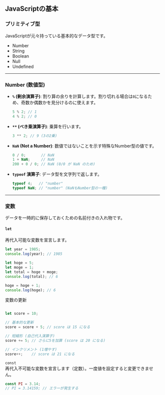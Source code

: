 ## JavaScriptの基本

### プリミティブ型

JavaScriptが元々持っている基本的なデータ型です。

* Number
* String
* Boolean
* Null
* Undefined

---

### Number (数値型)

* **`%` (剰余演算子)**: 割り算の余りを計算します。割り切れる場合は`0`になるため、奇数か偶数かを見分けるのに使えます。
    ```javascript
    5 % 2; // 1
    4 % 2; // 0
    ```
* **`**` (べき乗演算子)**: 乗算を行います。
    ```javascript
    3 ** 2; // 9 (3の2乗)
    ```
* **`NaN` (Not a Number)**: 数値ではないことを示す特殊なNumber型の値です。
    ```javascript
    0 / 0;       // NaN
    1 + NaN;     // NaN
    200 + 0 / 0; // NaN (0/0 が NaN のため)
    ```
* **`typeof` 演算子**: データ型を文字列で返します。
    ```javascript
    typeof 4;   // "number"
    typeof NaN; // "number" (NaNもNumber型の一種)
    ```

---

### 変数

データを一時的に保存しておくための名前付きの入れ物です。

#### `let`

再代入可能な変数を宣言します。

```javascript
let year = 1985;
console.log(year); // 1985

let hoge = 5;
let moge = 1;
let total = hoge + moge;
console.log(total); // 6

hoge = hoge + 1;
console.log(hoge); // 6

```
変数の更新
```javascript

let score = 10;

// 基本的な更新
score = score + 5; // score は 15 になる

// 短縮形 (自己代入演算子)
score += 5; // さらに5を加算 (score は 20 になる)

// インクリメント (1増やす)
score++;    // score は 21 になる

```

`const`  
再代入不可能な変数を宣言します（定数）。一度値を設定すると変更できません。


```javascript
const PI = 3.14;
// PI = 3.14159; // エラーが発生する
```

